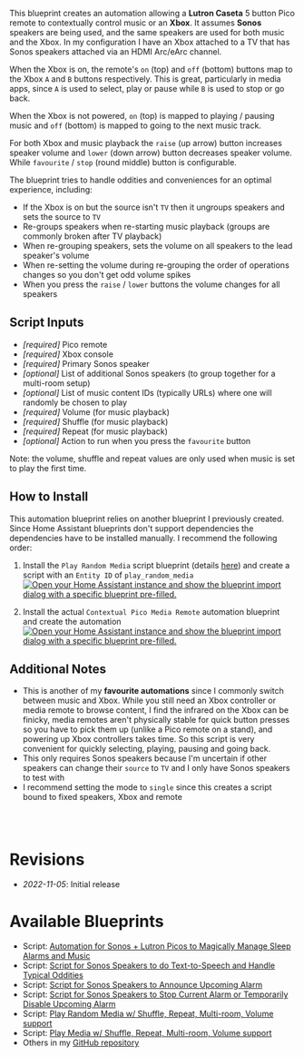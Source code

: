 This blueprint creates an automation allowing a **Lutron Caseta** 5 button  Pico remote to contextually 
control music or an **Xbox**. It assumes **Sonos** speakers are being used, and the same speakers are used 
for both music and the Xbox. In my configuration I have an Xbox attached to a TV that has Sonos 
speakers attached via an HDMI Arc/eArc channel.

When the Xbox is on, the remote's `on` (top) and `off` (bottom) buttons map to the Xbox `A` and `B` 
buttons respectively. This is great, particularly in media apps, since `A` is used to select, play or
pause while `B` is used to stop or go back.

When the Xbox is not powered, `on` (top) is mapped to playing / pausing music and `off` (bottom) is mapped 
to going to the next music track.

For both Xbox and music playback the `raise` (up arrow) button increases speaker volume and `lower` 
(down arrow) button decreases speaker volume. While `favourite` / `stop` (round middle) button is 
configurable.

The blueprint tries to handle oddities and conveniences for an optimal experience, including:
* If the Xbox is on but the source isn't `TV` then it ungroups speakers and sets the source to `TV`
* Re-groups speakers when re-starting music playback (groups are commonly broken after TV playback)
* When re-grouping speakers, sets the volume on all speakers to the lead speaker's volume 
* When re-setting the volume during re-grouping the order of operations changes so you don't get odd volume spikes
* When you press the `raise` / `lower` buttons the volume changes for all speakers

## Script Inputs ##

* _[required]_ Pico remote
* _[required]_ Xbox console
* _[required]_ Primary Sonos speaker
* _[optional]_ List of additional Sonos speakers (to group together for a multi-room setup)
* _[optional]_ List of music content IDs (typically URLs) where one will randomly be chosen to play
* _[required]_ Volume (for music playback)
* _[required]_ Shuffle (for music playback)
* _[required]_ Repeat (for music playback)
* _[optional]_ Action to run when you press the `favourite` button

Note: the volume, shuffle and repeat values are only used when music is set to play the first time.


## How to Install ##
This automation blueprint relies on another blueprint I previously created. Since Home Assistant blueprints don't support dependencies the dependencies have to be installed manually. I recommend the following order:

1. Install the `Play Random Media` script blueprint (details [here](https://community.home-assistant.io/t/play-random-media-script-w-shuffle-repeat-multi-room-volume-support/426445)) and create a script with an `Entity ID` of `play_random_media` <br /> [![Open your Home Assistant instance and show the blueprint import dialog with a specific blueprint pre-filled.](https://my.home-assistant.io/badges/blueprint_import.svg)](https://my.home-assistant.io/redirect/blueprint_import/?blueprint_url=https%3A%2F%2Fgithub.com%2FTalvish%2Fhome-assistant-blueprints%2Fblob%2Fmain%2Fscript%2Fplay_random_media.yaml)

2. Install the actual `Contextual Pico Media Remote` automation blueprint  and create the automation<br />
[![Open your Home Assistant instance and show the blueprint import dialog with a specific blueprint pre-filled.](https://my.home-assistant.io/badges/blueprint_import.svg)](https://my.home-assistant.io/redirect/blueprint_import/?blueprint_url=https%3A%2F%2Fgithub.com%2FTalvish%2Fhome-assistant-blueprints%2Fblob%2Fmain%2Fautomation%2Fsonos_sleep_handler.yaml)

## Additional Notes ##
* This is another of my **favourite automations** since I commonly switch between music and Xbox. While you still need an Xbox controller or media remote to browse content, I find the infrared on the Xbox can be finicky, media remotes aren't physically stable for quick button presses so you have to pick them up (unlike a Pico remote on a stand), and powering up Xbox controllers takes time. So this script is very convenient for quickly selecting, playing, pausing and going back.
* This only requires Sonos speakers because I'm uncertain if other speakers can change their `source` to `TV` and I only have Sonos speakers to test with
* I recommend setting the mode to `single` since this creates a script bound to fixed speakers, Xbox and remote

&nbsp;

````yaml
````

# Revisions #
* _2022-11-05_: Initial release

# Available Blueprints #
* Script: [Automation for Sonos + Lutron Picos to Magically Manage Sleep Alarms and Music](https://community.home-assistant.io/t/automation-for-sonos-lutron-picos-to-magically-manage-sleep-alarms-and-music/426477)
* Script: [Script for Sonos Speakers to do Text-to-Speech and Handle Typical Oddities](https://community.home-assistant.io/t/script-for-sonos-speakers-to-do-text-to-speech-and-handle-typical-oddities/424842)
* Script: [Script for Sonos Speakers to Announce Upcoming Alarm](https://community.home-assistant.io/t/script-for-sonos-speakers-to-announce-upcoming-alarm/419700)
* Script: [Script for Sonos Speakers to Stop Current Alarm or Temporarily Disable Upcoming Alarm](https://community.home-assistant.io/t/script-for-sonos-speakers-to-stop-current-alarm-or-temporarily-disable-upcoming-alarm/417610)
* Script: [Play Random Media w/ Shuffle, Repeat, Multi-room, Volume support](https://community.home-assistant.io/t/play-random-media-script-w-shuffle-repeat-multi-room-volume-support/426445)
* Script: [Play Media w/ Shuffle, Repeat, Multi-room, Volume support](https://community.home-assistant.io/t/play-media-script-w-shuffle-repeat-multi-room-volume-support/415234)
* Others in my [GitHub repository](https://github.com/Talvish/home-assistant-blueprints)

